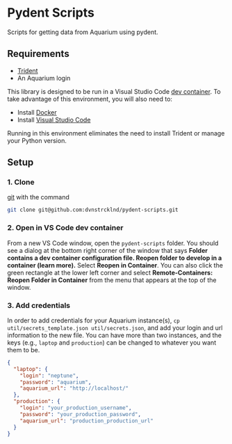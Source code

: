 # Pydent Scripts
Scripts for getting data from Aquarium using pydent. 

## Requirements

* [Trident](https://github.com/klavinslab/trident)
* An Aquarium login

This library is designed to be run in a Visual Studio Code [dev container](https://code.visualstudio.com/remote-tutorials/containers/how-it-works). To take advantage of this environment, you will also need to:

* Install [Docker](https://www.docker.com/get-started)
* Install [Visual Studio Code](https://code.visualstudio.com/)

Running in this environment eliminates the need to install Trident or manage your Python version. 

## Setup
### 1. Clone
[git](https://git-scm.com/) with the command

```bash
git clone git@github.com:dvnstrcklnd/pydent-scripts.git
```

### 2. Open in VS Code dev container
From a new VS Code window, open the `pydent-scripts` folder. You should see a dialog at the bottom right corner of the window that says **Folder contains a dev container configuration file. Reopen folder to develop in a container (learn more).** Select **Reopen in Container**. You can also click the green rectangle at the lower left corner and select **Remote-Containers: Reopen Folder in Container** from the menu that appears at the top of the window. 

### 3. Add credentials
In order to add credentials for your Aquarium instance(s), `cp util/secrets_template.json util/secrets.json`, and add your login and url information to the new file. You can have more than two instances, and the keys (e.g., `laptop` and `production`) can be changed to whatever you want them to be.

```json
{
  "laptop": {
    "login": "neptune",
    "password": "aquarium",
    "aquarium_url": "http://localhost/"
  },
  "production": {
    "login": "your_production_username",
    "password": "your_production_password",
    "aquarium_url": "production_production_url"
  }
}
```
